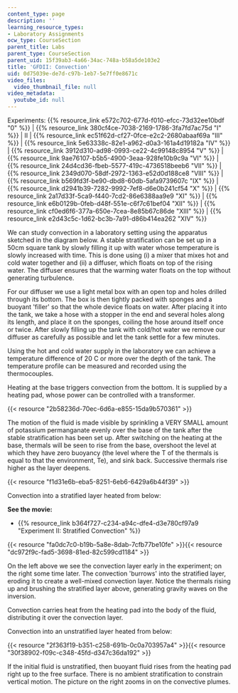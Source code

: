 ```yaml
---
content_type: page
description: ''
learning_resource_types:
- Laboratory Assignments
ocw_type: CourseSection
parent_title: Labs
parent_type: CourseSection
parent_uid: 15f39ab3-4a66-34ac-748a-b58a5de103e2
title: 'GFDII: Convection'
uid: 0d75039e-de7d-c97b-1eb7-5e7ff0e8671c
video_files:
  video_thumbnail_file: null
video_metadata:
  youtube_id: null
---
```


Experiments: {{% resource_link e572c702-677d-f010-efcc-73d32ee10bdf "0" %}} | {{% resource_link 380cf4ce-7038-2169-1786-3fa7fd7ac75d "I" %}} | II | {{% resource_link ec51f62d-cf27-0fce-e2c2-2680abaaf69a "III" %}} | {{% resource_link 5e63338c-82e1-a962-d0a3-161a4d19182a "IV" %}} | {{% resource_link 3912d310-ad98-0993-ce22-4c99148c8954 "V" %}} | {{% resource_link 9ae76107-b5b5-4900-3eaa-928fe10b9c9a "VI" %}} | {{% resource_link 24d4cd36-fbeb-5577-419c-4736518beeb6 "VII" %}} | {{% resource_link 2349d070-58df-2972-1363-e52d0d188ce8 "VIII" %}} | {{% resource_link b569fd3f-be90-dbd8-60db-5afa9739607c "IX" %}} | {{% resource_link d2941b39-7282-9992-7ef8-d6e0b241cf54 "X" %}} | {{% resource_link 2a17d33f-5ca9-f440-7cd2-86e6388aa9e9 "XI" %}} | {{% resource_link e6b0129b-0feb-d48f-551e-c6f7c61bef04 "XII" %}} | {{% resource_link cf0ed6f6-377a-650e-7cea-8e85b67c86de "XIII" %}} | {{% resource_link e2d43c5c-1d62-bc3b-7a91-d86b414ea262 "XIV" %}}

We can study convection in a laboratory setting using the apparatus sketched in the diagram below. A stable stratification can be set up in a 50cm square tank by slowly filling it up with water whose temperature is slowly increased with time. This is done using (i) a mixer that mixes hot and cold water together and (ii) a diffuser, which floats on top of the rising water. The diffuser ensures that the warming water floats on the top without generating turbulence.

For our diffuser we use a light metal box with an open top and holes drilled through its bottom. The box is then tightly packed with sponges and a buoyant 'filler' so that the whole device floats on water. After placing it into the tank, we take a hose with a stopper in the end and several holes along its length, and place it on the sponges, coiling the hose around itself once or twice. After slowly filling up the tank with cold/hot water we remove our diffuser as carefully as possible and let the tank settle for a few minutes.

Using the hot and cold water supply in the laboratory we can achieve a temperature difference of 20 C or more over the depth of the tank. The temperature profile can be measured and recorded using the thermocouples.

Heating at the base triggers convection from the bottom. It is supplied by a heating pad, whose power can be controlled with a transformer.

{{< resource "2b58236d-70ec-6d6a-e855-15da9b570361" >}}

The motion of the fluid is made visible by sprinkling a VERY SMALL amount of potassium permanganate evenly over the base of the tank after the stable stratification has been set up. After switching on the heating at the base, thermals will be seen to rise from the base, overshoot the level at which they have zero buoyancy (the level where the T of the thermals is equal to that the environment, Te), and sink back. Successive thermals rise higher as the layer deepens.

{{< resource "f1d31e6b-eba5-8251-6eb6-6429a6b44f39" >}} 

Convection into a stratified layer heated from below:

**See the movie:**

*   {{% resource_link b364f727-c234-a94c-dfe4-d3e780cf97a9 "Experiment II: Stratified Convection" %}}

{{< resource "fa0dc7c0-b19b-5a8e-8dab-7cfb77be10fe" >}}{{< resource "dc972f9c-fad5-3698-81ed-82c599cd1184" >}}

On the left above we see the convection layer early in the experiment; on the right some time later. The convection 'burrows' into the stratified layer, eroding it to create a well-mixed convection layer. Notice the thermals rising up and brushing the stratified layer above, generating gravity waves on the inversion.

Convection carries heat from the heating pad into the body of the fluid, distributing it over the convection layer.

Convection into an unstratified layer heated from below:

{{< resource "2f363f19-b351-c258-691b-0c0a703957a4" >}}{{< resource "30f38902-f09c-c348-45fd-d347c36da192" >}}

If the initial fluid is unstratified, then buoyant fluid rises from the heating pad right up to the free surface. There is no ambient stratification to constrain vertical motion. The picture on the right zooms in on the convective plumes.